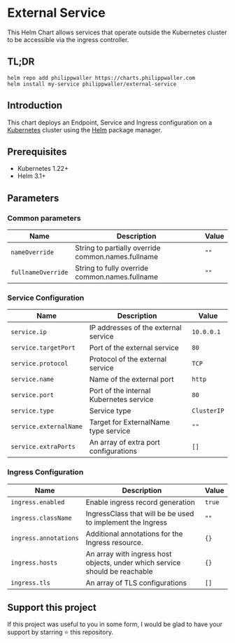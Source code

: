 # External Service

This Helm Chart allows services that operate outside the Kubernetes cluster to be accessible via the ingress controller.


## TL;DR

```console
helm repo add philippwaller https://charts.philippwaller.com
helm install my-service philippwaller/external-service
```

## Introduction

This chart deploys an Endpoint, Service and Ingress configuration on a [Kubernetes](https://kubernetes.io) cluster using the [Helm](https://helm.sh) package manager.


## Prerequisites

- Kubernetes 1.22+
- Helm 3.1+


## Parameters

### Common parameters

| Name               | Description                                        | Value |
| ------------------ | -------------------------------------------------- | ----- |
| `nameOverride`     | String to partially override common.names.fullname | `""`  |
| `fullnameOverride` | String to fully override common.names.fullname     | `""`  |


### Service Configuration

| Name                   | Description                             | Value       |
| ---------------------- | --------------------------------------- | ----------- |
| `service.ip`           | IP addresses of the external service    | `10.0.0.1`  |
| `service.targetPort`   | Port of the external service            | `80`        |
| `service.protocol`     | Protocol of the external service        | `TCP`       |
| `service.name`         | Name of the external port               | `http`      |
| `service.port`         | Port of the internal Kubernetes service | `80`        |
| `service.type`         | Service type                            | `ClusterIP` |
| `service.externalName` | Target for ExternalName type service    | `""`        |
| `service.extraPorts`   | An array of extra port configurations   | `[]`        |


### Ingress Configuration

| Name                  | Description                                                                 | Value  |
| --------------------- | --------------------------------------------------------------------------- | ------ |
| `ingress.enabled`     | Enable ingress record generation                                            | `true` |
| `ingress.className`   | IngressClass that will be be used to implement the Ingress                  | `""`   |
| `ingress.annotations` | Additional annotations for the Ingress resource.                            | `{}`   |
| `ingress.hosts`       | An array with ingress host objects, under which service should be reachable | `{}`   |
| `ingress.tls`         | An array of TLS configurations                                              | `[]`   |


## Support this project
If this project was useful to you in some form, I would be glad to have your support by starring ⭐️ this repository.
